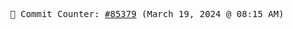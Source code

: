 <p align="center">
    <samp>
        📮 Commit Counter: <a href="https://github.com/Javascript-void0/Javascript-void0/commits/main">#85379</a> (March 19, 2024 @ 08:15 AM)
    </samp>
</p>